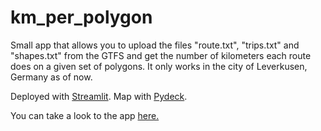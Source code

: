 # km_per_polygon
Small app that allows you to upload the files "route.txt", "trips.txt" and "shapes.txt" from the GTFS and get the number of kilometers each route does on a given set of polygons.
It only works in the city of Leverkusen, Germany as of now.

Deployed with [Streamlit](https://streamlit.io/). Map with [Pydeck](https://pydeck.gl/). 

You can take a look to the app [here.](https://share.streamlit.io/bondify/km_per_polygon/main/read_zipfile.py) 

